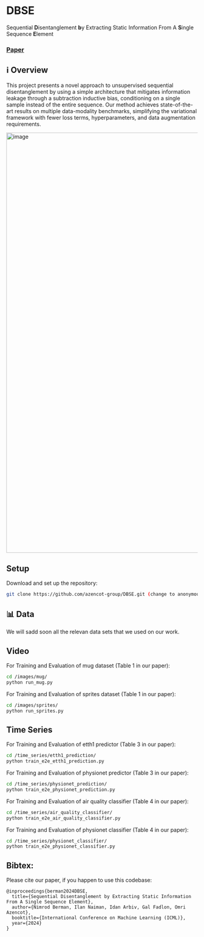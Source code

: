 # DBSE
Sequential **D**isentanglement **b**y Extracting Static Information From A **S**ingle Sequence **E**lement

### [Paper](https://arxiv.org/pdf/2406.18131)

## ℹ️ Overview
This project presents a novel approach to unsupervised sequential disentanglement by using a simple architecture that mitigates information leakage through a subtraction inductive bias, conditioning on a single sample instead of the entire sequence. Our method achieves state-of-the-art results on multiple data-modality benchmarks, simplifying the variational framework with fewer loss terms, hyperparameters, and data augmentation requirements.

<img width="1105" alt="image" src="https://github.com/user-attachments/assets/e4133951-1767-4de2-bea2-7ddeb78720d7">

## Setup
Download and set up the repository:
```bash
git clone https://github.com/azencot-group/DBSE.git (change to anonymous)
```

## 📊 Data
We will sadd soon all the relevan data sets that we used on our work.

## Video

For Training and Evaluation of mug dataset (Table 1 in our paper):
```bash
cd /images/mug/
python run_mug.py
```

For Training and Evaluation of sprites dataset (Table 1 in our paper):
```bash
cd /images/sprites/
python run_sprites.py
```

## Time Series

For Training and Evaluation of etth1 predictor (Table 3 in our paper):
```bash
cd /time_series/etth1_prediction/
python train_e2e_etth1_prediction.py
```

For Training and Evaluation of physionet predictor (Table 3 in our paper):
```bash
cd /time_series/physionet_prediction/
python train_e2e_physionet_prediction.py
```

For Training and Evaluation of air quality classifier (Table 4 in our paper):
```bash
cd /time_series/air_quality_classifier/
python train_e2e_air_quality_classifier.py
```

For Training and Evaluation of physionet classifier (Table 4 in our paper):
```bash
cd /time_series/physionet_classifier/
python train_e2e_physionet_classifier.py
```

## Bibtex:
Please cite our paper, if you happen to use this codebase:

```
@inproceedings{berman2024DBSE,
  title={Sequential Disentanglement by Extracting Static Information From A Single Sequence Element},
  author={Nimrod Berman, Ilan Naiman, Idan Arbiv, Gal Fadlon, Omri Azencot},
  booktitle={International Conference on Machine Learning (ICML)},
  year={2024}
}
```
